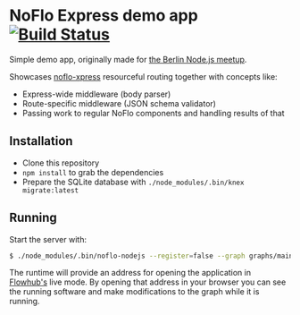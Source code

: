 NoFlo Express demo app [![Build Status](https://travis-ci.org/bergie/xpress-demo.svg?branch=master)](https://travis-ci.org/bergie/xpress-demo)
======================

Simple demo app, originally made for [the Berlin Node.js meetup](https://www.meetup.com/Node-js-Meetup-Berlin/events/238051786/).

Showcases [noflo-xpress](https://github.com/noflo/noflo-xpress) resourceful routing together with concepts like:

* Express-wide middleware (body parser)
* Route-specific middleware (JSON schema validator)
* Passing work to regular NoFlo components and handling results of that

## Installation

* Clone this repository
* `npm install` to grab the dependencies
* Prepare the SQLite database with `./node_modules/.bin/knex migrate:latest`

## Running

Start the server with:

```bash
$ ./node_modules/.bin/noflo-nodejs --register=false --graph graphs/main.json --secret=<some secret>
```

The runtime will provide an address for opening the application in [Flowhub's](https://flowhub.io/) live mode. By opening that address in your browser you can see the running software and make modifications to the graph while it is running.

